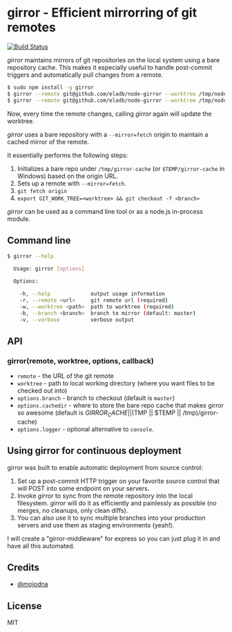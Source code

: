# girror - Efficient mirrorring of git remotes #

[![Build Status](https://secure.travis-ci.org/eladb/node-girror.png?branch=master)](http://travis-ci.org/eladb/node-girror)

_girror_ maintains mirrors of git repositories on the local system using a bare repository cache.
This makes it especially useful to handle post-commit triggers and automatically pull changes from a remote.

```bash
$ sudo npm install -g girror
$ girror --remote git@github.com/eladb/node-girror --worktree /tmp/node-girror-master
$ girror --remote git@github.com/eladb/node-girror --worktree /tmp/node-girror-branch1 --branch branch1
```

Now, every time the remote changes, calling _girror_ again will update the worktree.

_girror_ uses a bare repository with a `--mirror=fetch` origin to maintain a cached mirror of the remote.

It essentially performs the following steps:

 1. Initializes a bare repo under `/tmp/girror-cache` (or `$TEMP/girror-cache` in Windows) based on the origin URL.
 2. Sets up a remote with `--mirror=fetch`.
 3. `git fetch origin`
 4. `export GIT_WORK_TREE=<worktree> && git checkout -f <branch>`

_girror_ can be used as a command line tool or as a node.js in-process module.

## Command line ##

```bash
$ girror --help

  Usage: girror [options]

  Options:

    -h, --help             output usage information
    -r, --remote <url>     git remote url (required)
    -w, --worktree <path>  path to worktree (required)
    -b, --branch <branch>  branch to mirror (default: master)
    -v, --verbose          verbose output

```

## API ##

### girror(remote, worktree, options, callback) ###

 * `remote` - the URL of the git remote
 * `worktree` - path to local working directory (where you want files to be checked out into)
 * `options.branch` - branch to checkout (default is `master`)
 * `options.cachedir` - where to store the bare repo cache that makes girror so awesome (default is $GIRROR_CACHE || ($TMP || $TEMP || /tmp)/girror-cache)
 * `options.logger` - optional alternative to `console`.

## Using girror for continuous deployment ##

girror was built to enable automatic deployment from source control:

 1. Set up a post-commit HTTP trigger on your favorite source control that will POST into some endpoint on your servers.
 2. Invoke _girror_ to sync from the remote repository into the local filesystem. _girror_ will do it as efficiently and painlessly as possible (no merges, no cleanups, only clean diffs).
 3. You can also use it to sync multiple branches into your production servers and use them as staging environments (yeah!).

I will create a "girror-middleware" for express so you can just plug it in and have all this automated.

## Credits ##

 * [@mojodna](https://github.com/mojodna)

## License ##

MIT
